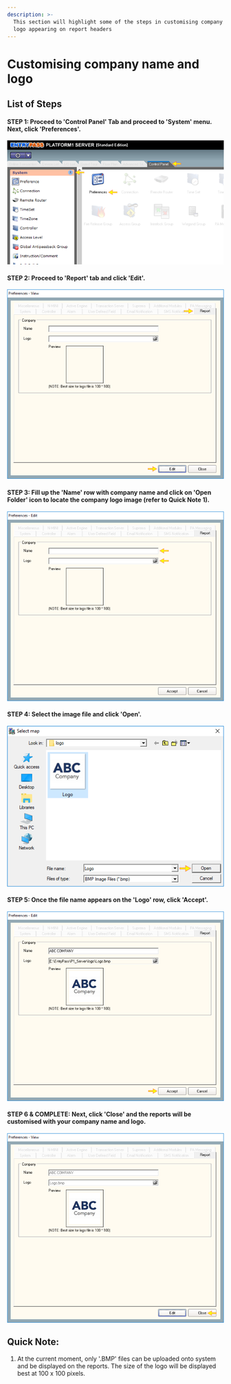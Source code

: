 ```yaml
---
description: >-
  This section will highlight some of the steps in customising company name and
  logo appearing on report headers
---
```


# Customising company name and logo

## List of Steps

#### STEP 1: Proceed to 'Control Panel' Tab and proceed to 'System' menu. Next, click 'Preferences'. 

![](../.gitbook/assets/untitled1%20%2821%29.png)



#### STEP 2: Proceed to 'Report' tab and click 'Edit'. 

![](../.gitbook/assets/untitled2%20%2818%29.png)



#### STEP 3: Fill up the 'Name' row with company name and click on 'Open Folder' icon to locate the company logo image \(refer to Quick Note 1\).

![](../.gitbook/assets/untitled3%20%2826%29.png)



#### STEP 4: Select the image file and click 'Open'. 

![](../.gitbook/assets/untitled4%20%2810%29.png)



#### STEP 5: Once the file name appears on the 'Logo' row, click 'Accept'. 

![](../.gitbook/assets/untitled5%20%2827%29.png)



#### STEP 6 & COMPLETE: Next, click 'Close' and the reports will be customised with your company name and logo.

![](../.gitbook/assets/untitled6%20%282%29.png)

## Quick Note:

1. At the current moment, only '.BMP' files can be uploaded onto system and be displayed on the reports. The size of the logo will be displayed best at 100 x 100 pixels. 

